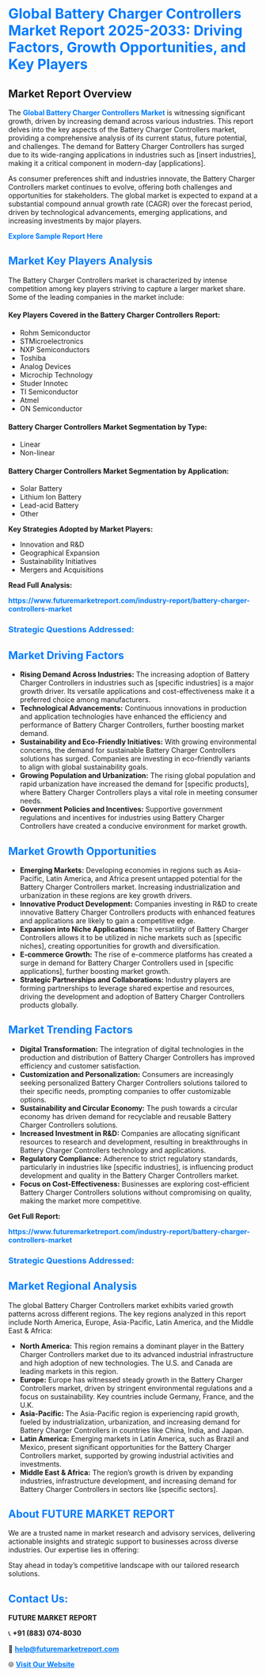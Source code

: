<h1 style="color: #007BFF;">Global Battery Charger Controllers Market Report 2025-2033: Driving Factors, Growth Opportunities, and Key Players</h1>

<section id="overview">
<h2>Market Report Overview</h2>
<p>The <a href="https://www.futuremarketreport.com/industry-report/battery-charger-controllers-market" style="color: #007BFF; text-decoration: none;"><strong>Global Battery Charger Controllers Market</strong></a> is witnessing significant growth, driven by increasing demand across various industries. This report delves into the key aspects of the Battery Charger Controllers market, providing a comprehensive analysis of its current status, future potential, and challenges. The demand for Battery Charger Controllers has surged due to its wide-ranging applications in industries such as [insert industries], making it a critical component in modern-day [applications].</p>
<p>As consumer preferences shift and industries innovate, the Battery Charger Controllers market continues to evolve, offering both challenges and opportunities for stakeholders. The global market is expected to expand at a substantial compound annual growth rate (CAGR) over the forecast period, driven by technological advancements, emerging applications, and increasing investments by major players.</p>
</section>

<section id="overview">
<p><a href="https://www.futuremarketreport.com/request-sample/reportId=82385" style="color: #007BFF; text-decoration: none;"><strong>Explore Sample Report Here</strong></a></p>
</section>

<section id="key-players">
<h2 style="color: #007BFF;">Market Key Players Analysis</h2>
<p>The Battery Charger Controllers market is characterized by intense competition among key players striving to capture a larger market share. Some of the leading companies in the market include:</p>
<h4>Key Players Covered in the Battery Charger Controllers Report:</h4>
<ul><li>Rohm Semiconductor</li><li>STMicroelectronics</li><li>NXP Semiconductors</li><li>Toshiba</li><li>Analog Devices</li><li>Microchip Technology</li><li>Studer Innotec</li><li>TI Semiconductor</li><li>Atmel</li><li>ON Semiconductor</li></ul>
<h4>Battery Charger Controllers Market Segmentation by Type:</h4>
<ul><li>Linear</li><li>Non-linear</li></ul>

<h4>Battery Charger Controllers Market Segmentation by Application:</h4>
<ul><li>Solar Battery</li><li>Lithium Ion Battery</li><li>Lead-acid Battery</li><li>Other</li></ul>
<p><strong>Key Strategies Adopted by Market Players:</strong></p>
<ul>
<li>Innovation and R&D</li>
<li>Geographical Expansion</li>
<li>Sustainability Initiatives</li>
<li>Mergers and Acquisitions</li>
</ul>
</section>

<section>
<p><strong>Read Full Analysis: </strong></p><a href="https://www.futuremarketreport.com/industry-report/battery-charger-controllers-market" style="color: #007BFF; text-decoration: none;"><strong>https://www.futuremarketreport.com/industry-report/battery-charger-controllers-market</strong></a>
<h3 style="color: #007BFF;">Strategic Questions Addressed:</h3>
</section>

<section id="driving-factors">
<h2 style="color: #007BFF;">Market Driving Factors</h2>
<ul>
<li><strong>Rising Demand Across Industries:</strong> The increasing adoption of Battery Charger Controllers in industries such as [specific industries] is a major growth driver. Its versatile applications and cost-effectiveness make it a preferred choice among manufacturers.</li>
<li><strong>Technological Advancements:</strong> Continuous innovations in production and application technologies have enhanced the efficiency and performance of Battery Charger Controllers, further boosting market demand.</li>
<li><strong>Sustainability and Eco-Friendly Initiatives:</strong> With growing environmental concerns, the demand for sustainable Battery Charger Controllers solutions has surged. Companies are investing in eco-friendly variants to align with global sustainability goals.</li>
<li><strong>Growing Population and Urbanization:</strong> The rising global population and rapid urbanization have increased the demand for [specific products], where Battery Charger Controllers plays a vital role in meeting consumer needs.</li>
<li><strong>Government Policies and Incentives:</strong> Supportive government regulations and incentives for industries using Battery Charger Controllers have created a conducive environment for market growth.</li>
</ul>
</section>

<section id="growth-opportunities">
<h2 style="color: #007BFF;">Market Growth Opportunities</h2>
<ul>
<li><strong>Emerging Markets:</strong> Developing economies in regions such as Asia-Pacific, Latin America, and Africa present untapped potential for the Battery Charger Controllers market. Increasing industrialization and urbanization in these regions are key growth drivers.</li>
<li><strong>Innovative Product Development:</strong> Companies investing in R&D to create innovative Battery Charger Controllers products with enhanced features and applications are likely to gain a competitive edge.</li>
<li><strong>Expansion into Niche Applications:</strong> The versatility of Battery Charger Controllers allows it to be utilized in niche markets such as [specific niches], creating opportunities for growth and diversification.</li>
<li><strong>E-commerce Growth:</strong> The rise of e-commerce platforms has created a surge in demand for Battery Charger Controllers used in [specific applications], further boosting market growth.</li>
<li><strong>Strategic Partnerships and Collaborations:</strong> Industry players are forming partnerships to leverage shared expertise and resources, driving the development and adoption of Battery Charger Controllers products globally.</li>
</ul>
</section>

<section id="trending-factors">
<h2 style="color: #007BFF;">Market Trending Factors</h2>
<ul>
<li><strong>Digital Transformation:</strong> The integration of digital technologies in the production and distribution of Battery Charger Controllers has improved efficiency and customer satisfaction.</li>
<li><strong>Customization and Personalization:</strong> Consumers are increasingly seeking personalized Battery Charger Controllers solutions tailored to their specific needs, prompting companies to offer customizable options.</li>
<li><strong>Sustainability and Circular Economy:</strong> The push towards a circular economy has driven demand for recyclable and reusable Battery Charger Controllers solutions.</li>
<li><strong>Increased Investment in R&D:</strong> Companies are allocating significant resources to research and development, resulting in breakthroughs in Battery Charger Controllers technology and applications.</li>
<li><strong>Regulatory Compliance:</strong> Adherence to strict regulatory standards, particularly in industries like [specific industries], is influencing product development and quality in the Battery Charger Controllers market.</li>
<li><strong>Focus on Cost-Effectiveness:</strong> Businesses are exploring cost-efficient Battery Charger Controllers solutions without compromising on quality, making the market more competitive.</li>
</ul>
</section>

<section>
<p><strong>Get Full Report: </strong></p><a href="https://www.futuremarketreport.com/industry-report/battery-charger-controllers-market" style="color: #007BFF; text-decoration: none;"><strong>https://www.futuremarketreport.com/industry-report/battery-charger-controllers-market</strong></a>
<h3 style="color: #007BFF;">Strategic Questions Addressed:</h3>
</section>


<section id="regional-analysis">
<h2 style="color: #007BFF;">Market Regional Analysis</h2>
<p>The global Battery Charger Controllers market exhibits varied growth patterns across different regions. The key regions analyzed in this report include North America, Europe, Asia-Pacific, Latin America, and the Middle East & Africa:</p>
<ul>
<li><strong>North America:</strong> This region remains a dominant player in the Battery Charger Controllers market due to its advanced industrial infrastructure and high adoption of new technologies. The U.S. and Canada are leading markets in this region.</li>
<li><strong>Europe:</strong> Europe has witnessed steady growth in the Battery Charger Controllers market, driven by stringent environmental regulations and a focus on sustainability. Key countries include Germany, France, and the U.K.</li>
<li><strong>Asia-Pacific:</strong> The Asia-Pacific region is experiencing rapid growth, fueled by industrialization, urbanization, and increasing demand for Battery Charger Controllers in countries like China, India, and Japan.</li>
<li><strong>Latin America:</strong> Emerging markets in Latin America, such as Brazil and Mexico, present significant opportunities for the Battery Charger Controllers market, supported by growing industrial activities and investments.</li>
<li><strong>Middle East & Africa:</strong> The region’s growth is driven by expanding industries, infrastructure development, and increasing demand for Battery Charger Controllers in sectors like [specific sectors].</li>
</ul>
</section>

<footer>
<h2 style="color: #007BFF;">About FUTURE MARKET REPORT</h2>
<p>We are a trusted name in market research and advisory services, delivering actionable insights and strategic support to businesses across diverse industries. Our expertise lies in offering:</p>

<p>Stay ahead in today’s competitive landscape with our tailored research solutions.</p>

<h2 style="color: #007BFF;">Contact Us:</h2>
<p><strong>FUTURE MARKET REPORT</strong></p>
<p>📞 <strong>+91 (883) 074-8030</strong></p>
<p>📧 <strong><a href="mailto:help@futuremarketreport.com" style="color: #007BFF;">help@futuremarketreport.com</a></strong></p>
<p>🌐 <strong><a href="https://www.futuremarketreport.com/" style="color: #007BFF;">Visit Our Website</a></strong></p>
</footer>